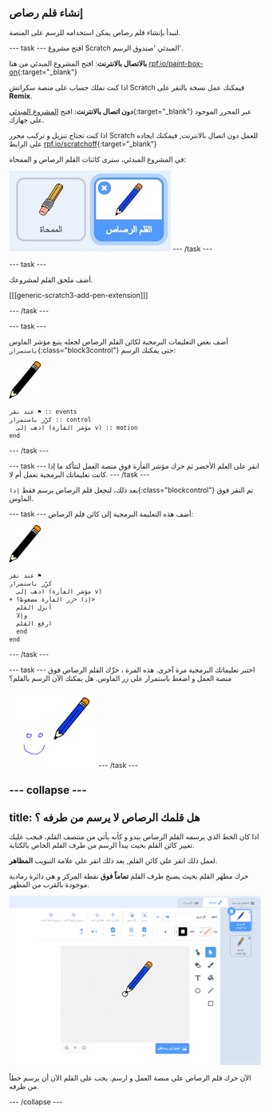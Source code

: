 ## إنشاء قلم رصاص

لنبدأ بإنشاء قلم رصاص يمكن استخدامه للرسم على المنصة.

--- task --- افتح مشروع Scratch المبدئي 'صندوق الرسم'.

**بالاتصال بالانترنت**: افتح المشروع المبدئي من هنا [rpf.io/paint-box-on](https://rpf.io/paint-box-on){:target="_blank"}

اذا كنت تملك حساب على منصة سكراتش Scratch فيمكنك عمل نسخة بالنقر على **Remix**.

**دون اتصال بالانترنت**: افتح [المشروع المبدئي](https://rpf.io/p/ar-SA/paint-box-go){:target="_blank"} عبر المحرر الموجود على جهازك.

اذا كنت تحتاج تنزيل و تركيب محرر Scratch للعمل دون اتصال بالانترنت, فيمكنك ايجاده على الرابط [rpf.io/scratchoff](https://rpf.io/scratchoff){:target="_blank"}

في المشروع المبدئي، سترى كائنات القلم الرصاص و الممحاة:

![screenshot](images/paint-starter.png) --- /task ---

--- task ---

أضف ملحق القلم لمشروعك.

[[[generic-scratch3-add-pen-extension]]]

--- /task ---

--- task ---

أضف بعض التعليمات البرمجية لكائن القلم الرصاص لجعله يتبع مؤشر الماوس `باستمرار`{:class="block3control"} حتى يمكنك الرسم:

![قلم رصاص](images/pencil.png)

```blocks3
عند نقر ⚑ :: events
كرِّر باستمرار :: control 
  اذهب إلى (مؤشر الفأرة v) :: motion
end
```

--- /task ---

--- task --- انقر على العلم الأخضر ثم حرك مؤشر الفأرة فوق منصة العمل لتتأكد ما إذا كانت تعليماتك البرمجية تعمل أم لا. --- /task ---

بعد ذلك، لنجعل قلم الرصاص يرسم فقط `إذا`{:class="blockcontrol"} تم النقر فوق الماوس.

--- task --- أضف هذه التعليمة البرمجية إلى كائن قلم الرصاص:

![قلم رصاص](images/pencil.png)

```blocks3
عند نقر ⚑
كرِّر باستمرار 
  اذهب إلى (مؤشر الفأرة v)
+ إذا <زر الفأرة مضغوط؟> 
  أنزل القلم
  وإلا 
  ارفع القلم
  end
end
```

--- /task ---

--- task --- اختبر تعليماتك البرمجية مرة آخرى. هذه المرة ، حرِّك القلم الرصاص فوق منصة العمل و اضغط باستمرار على زر الماوس. هل يمكنك الآن الرسم بالقلم؟

![لقطة الشاشة](images/paint-draw.png) --- /task ---

--- collapse ---
---
title: هل قلمك الرصاص لا يرسم من طرفه ؟
---

اذا كان الخط الذي يرسمه القلم الرصاص يبدو و كأنه يأتي من منتصف القلم، فيجب عليك تغيير كائن القلم بحيث يبدأ الرسم من طرف القلم الخاص بالكتابة.

لعمل ذلك انقر على كائن القلم, بعد ذلك انقر على علامة التبويب **المظاهر**.

حرك مظهر القلم بحيث يصبح طرف القلم **تماماً فوق** نقطة المركز و هي دائرة رمادية موجودة بالقرب من المظهر.

![مركز المظهر](images/costume-center-annotated.png)

الآن حرك قلم الرصاص على منصة العمل و ارسم. يجب على القلم الآن أن يرسم خطاً من طرفه.

--- /collapse ---
